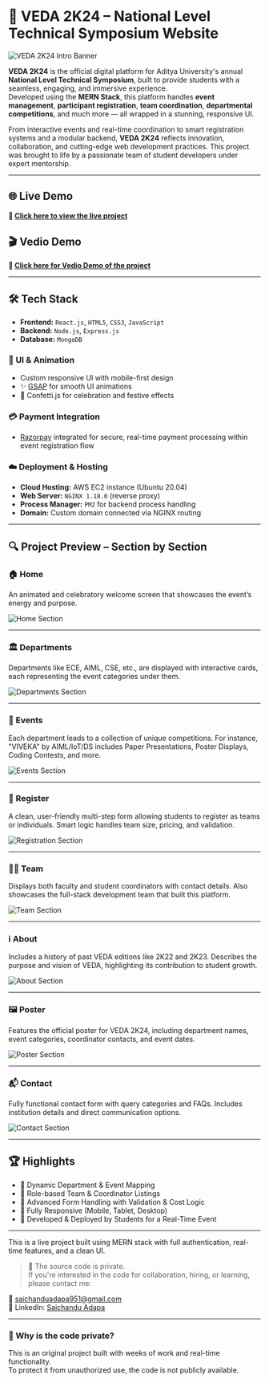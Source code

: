 # 🚀 VEDA 2K24 – National Level Technical Symposium Website

![VEDA 2K24 Intro Banner](/images/intro.jpeg)

**VEDA 2K24** is the official digital platform for Aditya University's annual **National Level Technical Symposium**, built to provide students with a seamless, engaging, and immersive experience.  
Developed using the **MERN Stack**, this platform handles **event management**, **participant registration**, **team coordination**, **departmental competitions**, and much more — all wrapped in a stunning, responsive UI.

From interactive events and real-time coordination to smart registration systems and a modular backend, **VEDA 2K24** reflects innovation, collaboration, and cutting-edge web development practices. This project was brought to life by a passionate team of student developers under expert mentorship.

---

## 🌐 Live Demo

**🔗 [Click here to view the live project](https://adityauniversity.in/veda2025)**

## 🎬 Vedio Demo

**🔗 [Click here for Vedio Demo of the project](https://drive.google.com/file/d/1qaW1r2PlIJ4gqh8xoAKUXFDzUiPb9ox5/view?usp=sharing)**


---


## 🛠️ Tech Stack

- **Frontend:** `React.js`, `HTML5`, `CSS3`, `JavaScript`  
- **Backend:** `Node.js`, `Express.js`  
- **Database:** `MongoDB`

### 🎨 UI & Animation
- Custom responsive UI with mobile-first design
- ✨ [GSAP](https://greensock.com/gsap/) for smooth UI animations
- 🎊 Confetti.js for celebration and festive effects

### 💳 Payment Integration
- [Razorpay](https://razorpay.com/) integrated for secure, real-time payment processing within event registration flow

### ☁️ Deployment & Hosting
- **Cloud Hosting:** AWS EC2 instance (Ubuntu 20.04)
- **Web Server:** `NGINX 1.18.0` (reverse proxy)
- **Process Manager:** `PM2` for backend process handling
- **Domain:** Custom domain connected via NGINX routing

---

## 🔍 Project Preview – Section by Section

### 🏠 Home  
An animated and celebratory welcome screen that showcases the event’s energy and purpose.

![Home Section](/images/home.jpeg)

---

### 🏛️ Departments  
Departments like ECE, AIML, CSE, etc., are displayed with interactive cards, each representing the event categories under them.

![Departments Section](/images/departments.png)

---

### 🎯 Events  
Each department leads to a collection of unique competitions. For instance, "VIVEKA" by AIML/IoT/DS includes Paper Presentations, Poster Displays, Coding Contests, and more.

![Events Section](/images/events.png)

---

### 📝 Register  
A clean, user-friendly multi-step form allowing students to register as teams or individuals. Smart logic handles team size, pricing, and validation.

![Registration Section](/images/register.png)

---

### 👨‍💻 Team  
Displays both faculty and student coordinators with contact details. Also showcases the full-stack development team that built this platform.

![Team Section](/images/team.png)

---

### ℹ️ About  
Includes a history of past VEDA editions like 2K22 and 2K23. Describes the purpose and vision of VEDA, highlighting its contribution to student growth.

![About Section](/images/about.jpg)

---

### 🖼️ Poster  
Features the official poster for VEDA 2K24, including department names, event categories, coordinator contacts, and event dates.

![Poster Section](/images/poster.jpg)

---

### 📬 Contact  
Fully functional contact form with query categories and FAQs. Includes institution details and direct communication options.

![Contact Section](/images/contact.png)

---

## 🏆 Highlights

- 🔹 Dynamic Department & Event Mapping
- 🔹 Role-based Team & Coordinator Listings
- 🔹 Advanced Form Handling with Validation & Cost Logic
- 🔹 Fully Responsive (Mobile, Tablet, Desktop)
- 🔹 Developed & Deployed by Students for a Real-Time Event

---

This is a live project built using MERN stack with full authentication, real-time features, and a clean UI.

> 📌 The source code is private.  
> If you're interested in the code for collaboration, hiring, or learning, please contact me:

📧 saichanduadapa951@gmail.com  
📱 LinkedIn: [Saichandu Adapa](https://www.linkedin.com/in/saichandu-adapa-143b41254/)

---
### 🔐 Why is the code private?
This is an original project built with weeks of work and real-time functionality.  
To protect it from unauthorized use, the code is not publicly available.

